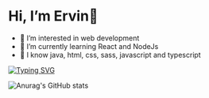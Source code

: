 #  Hi, I’m Ervin👋
- 👀 I’m interested in web development
- 🌱 I’m currently learning React and NodeJs
- 📖 I know java, html, css, sass, javascript and typescript

[![Typing SVG](https://readme-typing-svg.herokuapp.com?color=F7CF18&center=true&vCenter=true&width=500&lines=I'm+19yr+old;Programming+is+one+of+my+hobby;My+motto+%22Always+bet+on+javascript%22)](https://git.io/typing-svg)

![Anurag's GitHub stats](https://github-readme-stats.vercel.app/api?username=pangilinanervin22&show_icons=true&hide=prs,contribs&line_height=35&count_private=true&include_all_commits=flase&theme=vision-friendly-dark)

